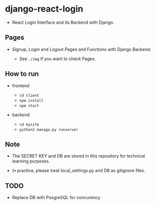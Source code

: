 # django-react-login
* React Login Interface and its Backend with Django.

## Pages
* Signup, Login and Logout Pages and Functions with Django Backend.

  * See `./img` if you want to check Pages.
  
## How to run
* frontend
  * `cd client`
  * `npm install`
  * `npm start`

* backend
  * `cd mysite`
  * `python3 manage.py runserver`

## Note
* The SECRET KEY and DB are stored in this repository for technical learning purposes.

* In practice, please treat local_settings.py and DB as gitignore files.

## TODO
* Replace DB with PosgreSQL for concurency.
